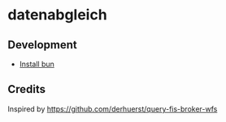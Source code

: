 # datenabgleich

## Development

- [Install bun](https://bun.sh/docs/installation)

## Credits

Inspired by https://github.com/derhuerst/query-fis-broker-wfs
